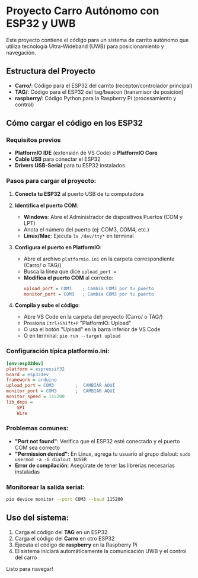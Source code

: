 # Proyecto Carro Autónomo con ESP32 y UWB

Este proyecto contiene el código para un sistema de carrito autónomo que utiliza tecnología Ultra-Wideband (UWB) para posicionamiento y navegación.

## Estructura del Proyecto

- **Carro/**: Código para el ESP32 del carrito (receptor/controlador principal)
- **TAG/**: Código para el ESP32 del tag/beacon (transmisor de posición)  
- **raspberry/**: Código Python para la Raspberry Pi (procesamiento y control)

## Cómo cargar el código en los ESP32

### Requisitos previos
- **PlatformIO IDE** (extensión de VS Code) o **PlatformIO Core**
- **Cable USB** para conectar el ESP32
- **Drivers USB-Serial** para tu ESP32 instalados

### Pasos para cargar el proyecto:

1. **Conecta tu ESP32** al puerto USB de tu computadora

2. **Identifica el puerto COM**:
   - **Windows**: Abre el Administrador de dispositivos  Puertos (COM y LPT) 
   - Anota el número del puerto (ej: COM3, COM4, etc.)
   - **Linux/Mac**: Ejecuta `ls /dev/tty*` en terminal

3. **Configura el puerto en PlatformIO**:
   - Abre el archivo `platformio.ini` en la carpeta correspondiente (Carro/ o TAG/)
   - Busca la línea que dice `upload_port = ` 
   - **Modifica el puerto COM** al correcto:
     ```ini
     upload_port = COM3    ; Cambia COM3 por tu puerto
     monitor_port = COM3   ; Cambia COM3 por tu puerto
     ```

4. **Compila y sube el código**:
   - Abre VS Code en la carpeta del proyecto (Carro/ o TAG/)
   - Presiona `Ctrl+Shift+P`  "PlatformIO: Upload"
   - O usa el botón "Upload" en la barra inferior de VS Code
   - O en terminal: `pio run --target upload`

### Configuración típica platformio.ini:

```ini
[env:esp32dev]
platform = espressif32
board = esp32dev
framework = arduino
upload_port = COM3        ;  CAMBIAR AQUÍ
monitor_port = COM3       ;  CAMBIAR AQUÍ  
monitor_speed = 115200
lib_deps = 
    SPI
    Wire
```

### Problemas comunes:

- **"Port not found"**: Verifica que el ESP32 esté conectado y el puerto COM sea correcto
- **"Permission denied"**: En Linux, agrega tu usuario al grupo dialout: `sudo usermod -a -G dialout $USER`
- **Error de compilación**: Asegúrate de tener las librerías necesarias instaladas

### Monitorear la salida serial:
```bash
pio device monitor --port COM3 --baud 115200
```

## Uso del sistema:

1. Carga el código del **TAG** en un ESP32
2. Carga el código del **Carro** en otro ESP32  
3. Ejecuta el código de **raspberry** en la Raspberry Pi
4. El sistema iniciará automáticamente la comunicación UWB y el control del carro

Listo para navegar! 